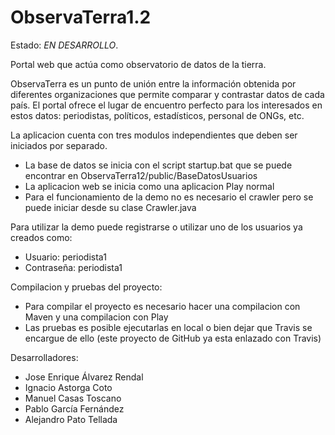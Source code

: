 ObservaTerra1.2
=============

Estado: _EN DESARROLLO_.

Portal web que actúa como observatorio de datos de la tierra. 

ObservaTerra es un punto de unión entre la información obtenida por diferentes organizaciones que permite comparar y contrastar datos de cada país. El portal ofrece el lugar de encuentro perfecto para los interesados en estos datos: periodistas, políticos, estadísticos, personal de ONGs, etc.

La aplicacion cuenta con tres modulos independientes que deben ser iniciados por separado.

* La base de datos se inicia con el script startup.bat que se puede encontrar en ObservaTerra12/public/BaseDatosUsuarios
* La aplicacion web se inicia como una aplicacion Play normal
* Para el funcionamiento de la demo no es necesario el crawler pero se puede iniciar desde su clase Crawler.java

Para utilizar la demo puede registrarse o utilizar uno de los usuarios ya creados como:

* Usuario: periodista1
* Contraseña: periodista1

Compilacion y pruebas del proyecto:

* Para compilar el proyecto es necesario hacer una compilacion con Maven y una compilacion con Play
* Las pruebas es posible ejecutarlas en local o bien dejar que Travis se encargue de ello (este proyecto de GitHub ya esta enlazado con Travis)


Desarrolladores:
* Jose Enrique Álvarez Rendal
* Ignacio Astorga Coto
* Manuel Casas Toscano
* Pablo García Fernández
* Alejandro Pato Tellada


